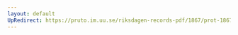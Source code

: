 ```yaml
---
layout: default
UpRedirect: https://pruto.im.uu.se/riksdagen-records-pdf/1867/prot-1867--ak--220/prot-1867--ak--220_013.pdf
---
```

